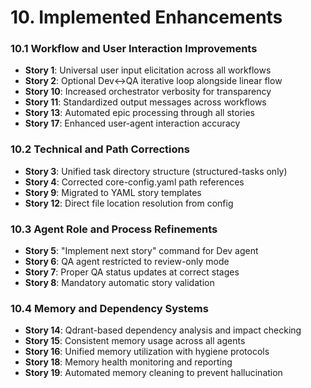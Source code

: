 # 10. Implemented Enhancements


### 10.1 Workflow and User Interaction Improvements
- **Story 1**: Universal user input elicitation across all workflows
- **Story 2**: Optional Dev↔QA iterative loop alongside linear flow
- **Story 10**: Increased orchestrator verbosity for transparency
- **Story 11**: Standardized output messages across workflows
- **Story 13**: Automated epic processing through all stories
- **Story 17**: Enhanced user-agent interaction accuracy

### 10.2 Technical and Path Corrections
- **Story 3**: Unified task directory structure (structured-tasks only)
- **Story 4**: Corrected core-config.yaml path references
- **Story 9**: Migrated to YAML story templates
- **Story 12**: Direct file location resolution from config

### 10.3 Agent Role and Process Refinements
- **Story 5**: "Implement next story" command for Dev agent
- **Story 6**: QA agent restricted to review-only mode
- **Story 7**: Proper QA status updates at correct stages
- **Story 8**: Mandatory automatic story validation

### 10.4 Memory and Dependency Systems
- **Story 14**: Qdrant-based dependency analysis and impact checking
- **Story 15**: Consistent memory usage across all agents
- **Story 16**: Unified memory utilization with hygiene protocols
- **Story 18**: Memory health monitoring and reporting
- **Story 19**: Automated memory cleaning to prevent hallucination
